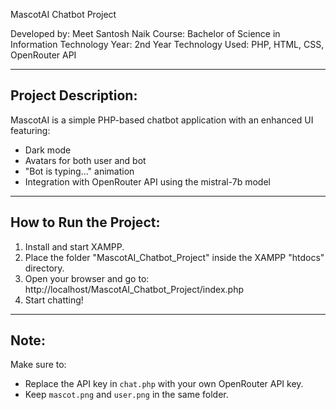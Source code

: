 MascotAI Chatbot Project


Developed by: Meet Santosh Naik
Course: Bachelor of Science in Information Technology
Year: 2nd Year
Technology Used: PHP, HTML, CSS, OpenRouter API

------------------------
Project Description:
------------------------
MascotAI is a simple PHP-based chatbot application with an enhanced UI featuring:
- Dark mode
- Avatars for both user and bot
- "Bot is typing..." animation
- Integration with OpenRouter API using the mistral-7b model

------------------------
How to Run the Project:
------------------------
1. Install and start XAMPP.
2. Place the folder "MascotAI_Chatbot_Project" inside the XAMPP "htdocs" directory.
3. Open your browser and go to:
   http://localhost/MascotAI_Chatbot_Project/index.php
4. Start chatting!

------------------------
Note:
------------------------
Make sure to:
- Replace the API key in `chat.php` with your own OpenRouter API key.
- Keep `mascot.png` and `user.png` in the same folder.

